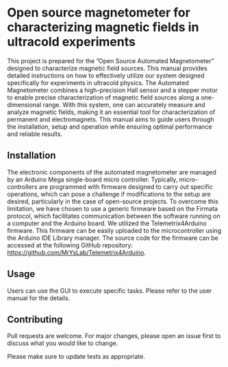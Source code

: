 # Open source magnetometer for characterizing magnetic fields in ultracold experiments

This project is prepared for the ”Open Source Automated Magnetometer” designed to characterize magnetic field sources. This manual provides detailed instructions on how to effectively utilize our system designed specifically for experiments in ultracold physics. The Automated Magnetometer combines a high-precision Hall sensor and a stepper motor to enable precise characterization of magnetic field sources along a one-dimensional range. With this system, one can accurately measure and analyze magnetic fields, making it an essential tool for characterization of permanent and electromagnets. This manual aims to guide users through the installation, setup and operation while ensuring optimal performance and reliable results.

## Installation

The electronic components of the automated magnetometer are managed by an Arduino Mega single-board micro controller. Typically, micro-controllers are programmed with firmware designed to carry out specific operations, which can pose a challenge if modifications to the setup are desired, particularly in the case of open-source projects. To overcome this limitation, we have chosen to use a generic firmware based on the Firmata protocol, which facilitates communication between the software running on a computer and the Arduino board. We utilized the Telemetrix4Arduino firmware. This firmware can be easily uploaded to the microcontroller using the Arduino IDE Library manager. The source code for the firmware can be accessed at the following GitHub repository: https://github.com/MrYsLab/Telemetrix4Arduino.

## Usage

Users can use the GUI to execute specific tasks. Please refer to the user manual for the details.

## Contributing

Pull requests are welcome. For major changes, please open an issue first
to discuss what you would like to change.

Please make sure to update tests as appropriate.
